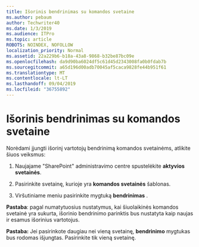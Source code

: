```yaml
---
title: Išorinis bendrinimas su komandos svetaine
ms.author: pebaum
author: Techwriter40
ms.date: 1/3/2019
ms.audience: ITPro
ms.topic: article
ROBOTS: NOINDEX, NOFOLLOW
localization_priority: Normal
ms.assetid: 22a229b6-b18a-43a8-9868-b32be87bc09e
ms.openlocfilehash: da9d90ba6024df5c61d45d2343008fa0b0fdab7b
ms.sourcegitcommit: a65d196d00adb70045af5caca9828fe44b951f61
ms.translationtype: MT
ms.contentlocale: lt-LT
ms.lasthandoff: 09/04/2019
ms.locfileid: "36755892"
---
```

# <a name="external-sharing-with-a-team-site"></a>Išorinis bendrinimas su komandos svetaine

Norėdami įjungti išorinį vartotojų bendrinimą komandos svetainėms, atlikite šiuos veiksmus: 
  
1. Naujajame "SharePoint" administravimo centre spustelėkite **aktyvios svetainės**.
  
2. Pasirinkite svetainę, kurioje yra **komandos svetainės** šablonas. 
  
3. Viršutiniame meniu pasirinkite mygtuką **bendrinimas** . 
  
 **Pastaba**: pagal numatytuosius nustatymus, kai šiuolaikinės komandos svetainė yra sukurta, išorinio bendrinimo parinktis bus nustatyta kaip naujas ir esamus išorinius vartotojus. 
  
 **Pastaba:** Jei pasirinkote daugiau nei vieną svetainę, **bendrinimo** mygtukas bus rodomas išjungtas. Pasirinkite tik vieną svetainę. 
  

